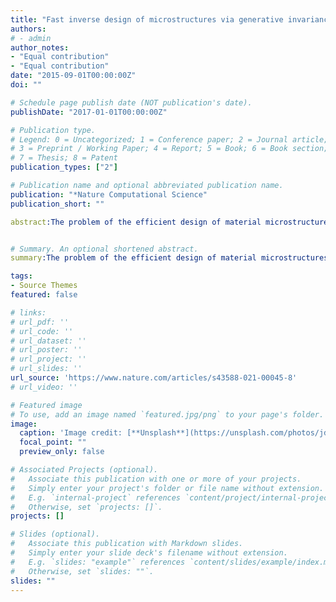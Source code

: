 ```yaml
---
title: "Fast inverse design of microstructures via generative invariance networks"
authors:
# - admin
author_notes:
- "Equal contribution"
- "Equal contribution"
date: "2015-09-01T00:00:00Z"
doi: ""

# Schedule page publish date (NOT publication's date).
publishDate: "2017-01-01T00:00:00Z"

# Publication type.
# Legend: 0 = Uncategorized; 1 = Conference paper; 2 = Journal article;
# 3 = Preprint / Working Paper; 4 = Report; 5 = Book; 6 = Book section;
# 7 = Thesis; 8 = Patent
publication_types: ["2"]

# Publication name and optional abbreviated publication name.
publication: "*Nature Computational Science"
publication_short: ""

abstract:The problem of the efficient design of material microstructures exhibiting desired properties spans a variety of engineering and science applications. The ability to rapidly generate microstructures that exhibit user-specified property distributions can transform the iterative process of traditional microstructure-sensitive design. We reformulate the microstructure design process using a constrained generative adversarial network (GAN) model. This approach explicitly encodes invariance constraints within GANs to generate two-phase morphologies for photovoltaic applications obeying design specifications: specifically, user-defined short-circuit current density and fill factor combinations. Such invariance constraints can be represented by differentiable, deep learning-based surrogates of full physics models mapping microstructures to photovoltaic properties. Furthermore, we propose a multi-fidelity surrogate that reduces expensive label requirements by a factor of five. Our framework enables the incorporation of expensive or non-differentiable constraints for the fast generation of microstructures (in 190 ms) with user-defined properties. Such proposed physics-aware data-driven methods for inverse design problems can be used to considerably accelerate the field of microstructure-sensitive design.


# Summary. An optional shortened abstract.
summary:The problem of the efficient design of material microstructures exhibiting desired properties spans a variety of engineering and science applications. The ability to rapidly generate microstructures that exhibit user-specified property distributions can transform the iterative process of traditional microstructure-sensitive design. We reformulate the microstructure design process using a constrained generative adversarial network (GAN) model. This approach explicitly encodes invariance constraints within GANs to generate two-phase morphologies for photovoltaic applications obeying design specifications: specifically, user-defined short-circuit current density and fill factor combinations. Such invariance constraints can be represented by differentiable, deep learning-based surrogates of full physics models mapping microstructures to photovoltaic properties. Furthermore, we propose a multi-fidelity surrogate that reduces expensive label requirements by a factor of five. Our framework enables the incorporation of expensive or non-differentiable constraints for the fast generation of microstructures (in 190 ms) with user-defined properties. Such proposed physics-aware data-driven methods for inverse design problems can be used to considerably accelerate the field of microstructure-sensitive design.

tags:
- Source Themes
featured: false

# links:
# url_pdf: ''
# url_code: ''
# url_dataset: ''
# url_poster: ''
# url_project: ''
# url_slides: ''
url_source: 'https://www.nature.com/articles/s43588-021-00045-8'
# url_video: ''

# Featured image
# To use, add an image named `featured.jpg/png` to your page's folder. 
image:
  caption: 'Image credit: [**Unsplash**](https://unsplash.com/photos/jdD8gXaTZsc)'
  focal_point: ""
  preview_only: false

# Associated Projects (optional).
#   Associate this publication with one or more of your projects.
#   Simply enter your project's folder or file name without extension.
#   E.g. `internal-project` references `content/project/internal-project/index.md`.
#   Otherwise, set `projects: []`.
projects: []

# Slides (optional).
#   Associate this publication with Markdown slides.
#   Simply enter your slide deck's filename without extension.
#   E.g. `slides: "example"` references `content/slides/example/index.md`.
#   Otherwise, set `slides: ""`.
slides: ""
---
```

